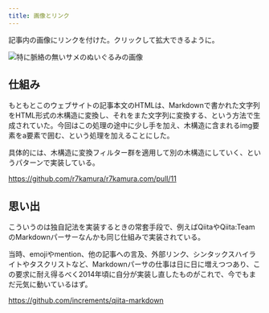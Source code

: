 ```yaml
---
title: 画像とリンク
---
```


記事内の画像にリンクを付けた。クリックして拡大できるように。

![](/images/2020-09-18-link-image.jpg "特に脈絡の無いサメのぬいぐるみの画像")

## 仕組み

もともとこのウェブサイトの記事本文のHTMLは、Markdownで書かれた文字列をHTML形式の木構造に変換し、それをまた文字列に変換する、という方法で生成されていた。今回はこの処理の途中に少し手を加え、木構造に含まれるimg要素をa要素で囲む、という処理を加えることにした。

具体的には、木構造に変換フィルター群を適用して別の木構造にしていく、というパターンで実装している。

https://github.com/r7kamura/r7kamura.com/pull/11

## 思い出

こういうのは独自記法を実装するときの常套手段で、例えばQiitaやQiita:TeamのMarkdownパーサーなんかも同じ仕組みで実装されている。

当時、emojiやmention、他の記事への言及、外部リンク、シンタックスハイライトやタスクリストなど、Markdownパーサの仕事は日に日に増えつつあり、この要求に耐え得るべく2014年頃に自分が実装し直したものがこれで、今でもまだ元気に動いているはず。

https://github.com/increments/qiita-markdown
